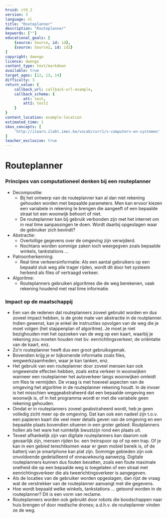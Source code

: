 ```yaml
---
hruid: ct9_2
version: 3
language: nl
title: "Routeplanner"
description: "Routeplanner"
keywords: [""]
educational_goals: [
    {source: Source, id: id}, 
    {source: Source2, id: id2}
]
copyright: dwengo
licence: dwengo
content_type: text/markdown
available: true
target_ages: [12, 13, 14]
difficulty: 3
return_value: {
    callback_url: callback-url-example,
    callback_schema: {
        att: test,
        att2: test2
    }
}
content_location: example-location
estimated_time: 1
skos_concepts: [
    'http://ilearn.ilabt.imec.be/vocab/curr1/s-computers-en-systemen'
]
teacher_exclusive: true
---
```

# Routeplanner

### Principes van computationeel denken bij een routeplanner
- Decompositie:
  - Bij het ontwerp van de routeplanner kan al dan niet rekening gehouden worden met bepaalde parameters. Men kan ervoor kiezen een variabele in rekening te brengen die aangeeft of een bepaalde straat tot een woonwijk behoort of niet.
  - De routeplanner kan bij gebruik verbonden zijn met het internet om in real time aanpassingen te doen. Wordt daarbij opgeslagen waar de gebruiker zich bevindt?   
- Abstractie:
  - Overtollige gegevens over de omgeving zijn verwijderd.
  - Nochtans worden sommige zaken toch weergegven zoals bepaalde winkels, tankstations ...
- Patroonherkenning:
  - Real time verkeersinformatie: Als een aantal gebruikers op een bepaald stuk weg alle trager rijden, wordt dit door het systeem herkend als files of vertraagd verkeer.   
- Algoritme:
  - Routeplanners gebruiken algoritmes die de weg berekenen, vaak rekening houdend met real time informatie.

### Impact op de maatschappij

-  Een van de redenen dat routeplanners zoveel gebruikt worden en dus zoveel impact hebben, is de grote mate van abstractie in de routplanner. <br> Indien gewenst, kan je enkel de instructies opvolgen van de weg die je moet volgen (het stappenplan of algoritme). Je moet je niet bezighouden met het opzoeken van de weg op een kaart, waarbij je rekening zou moeten houden met bv. eenrichtingsverkeer, de oriëntatie van de kaart, enz.
-  Zo'n routeplanner heeft dus een groot gebruiksgemak.
-  Bovendien krijg je er bijkomende informatie zoals files, wegwerkzaamheden, waar je kan tanken, enz.
-  Het gebruik van een routeplanner door zoveel mensen kan ook ongewenste effecten hebben, zoals extra verkeer in woonwijken wanneer een routeplanner het autoverkeer langs woonwijken omleidt om files te vermijden. De vraag is met hoeveel aspecten van de omgeving het algoritme in de routeplanner rekening houdt. In de invoer is het misschien weggeabstraheerd dat een bepaalde omgeving een woonwijk is, of in het programma wordt er met die variabele geen rekening gehouden.  
-  Omdat er in routeplanners zoveel geabstraheerd wordt, heb je geen volledig zicht meer op de omgeving. Dat kan ook een nadeel zijn t.o.v. een papieren kaart die veel meer details geven van de omgeving en een bepaalde plaats bovendien situeren in een groter gebied. Routplanners hollen als het ware het ruimtelijk bwustzijn rond een plaats uit.
-  Teveel afhankelijk zijn van digitale routeplanners kan daarom ook gevaarlijk zijn, mensen rijden bv. een treinspoor op of op een trap. Of je kan in een gebied terechtkomen waar er geen mobiel bereik is, of de batterij van je smartphone kan plat zijn. Sommige gebieden zijn ook onvoldoende gedetailleerd of onnauwkeurig aanwezig. Digitale routeplanners kunnen dus fouten bevatten, zoals een foute maximale snelheid die op een bepaalde weg is toegelaten of een straat met eenrichtingsverkeer die als tweerichtingsverkeer is aangegeven.
-  Als de locaties van de gebruiker worden opgeslagen, dan rijst de vraag wat de verstrekker van de routeplanner aanvangt met die gegevens.
-  Hoe wordt bepaald welke winkels, tankstations ... getoond worden in de routeplanner? Dit is een vorm van reclame.
-  Routeplanners worden ook gebruikt door robots die boodschappen naar huis brengen of door medische drones; a.d.h.v. de routeplanner vinden ze de weg. 
